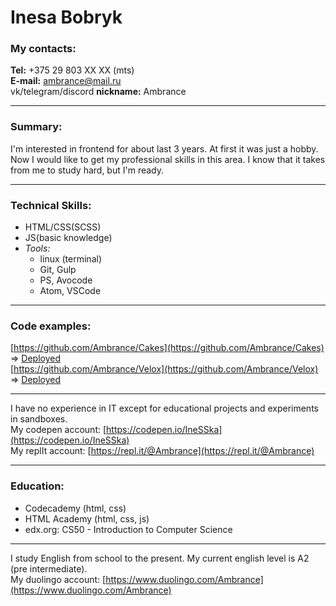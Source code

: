 Inesa Bobryk
===  

### My contacts: 
 
**Tel:** +375 29 803 XX XX (mts)  
**E-mail:** ambrance@mail.ru  
vk/telegram/discord **nickname:** Ambrance  

---

### Summary:
 
   I'm interested in frontend for about last 3 years. At first it was just a hobby. Now I would like to get my professional skills in this area. I know that it takes from me to study hard, but I'm ready.  

---

### Technical Skills:

   - HTML/CSS(SCSS)
   - JS(basic knowledge)  
   - _Tools:_  
     * linux (terminal)
     * Git, Gulp
     * PS, Avocode
     * Atom, VSCode  

 --- 
### Code examples:

   [https://github.com/Ambrance/Cakes](https://github.com/Ambrance/Cakes) => [Deployed](https://ambrance.github.io/Cakes/)  
   [https://github.com/Ambrance/Velox](https://github.com/Ambrance/Velox) => [Deployed](https://ambrance.github.io/Velox/)  

---
 I have no experience in IT except for educational projects and experiments in sandboxes.  
   My codepen account: [https://codepen.io/IneSSka](https://codepen.io/IneSSka)  
   My replIt account: [https://repl.it/@Ambrance](https://repl.it/@Ambrance)

---
### Education:

   * Codecademy (html, css)  
   * HTML Academy (html, css, js)  
   * edx.org: CS50 - Introduction to Computer Science

---
 I study English from school to the present. My current english level is A2 (pre intermediate).  
My duolingo account: [https://www.duolingo.com/Ambrance](https://www.duolingo.com/Ambrance)
